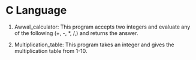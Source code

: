 C Language
==============================

1. Awwal_calculator: This program accepts two integers and evaluate any of the following (+, -, *, /,) and returns the answer.

2. Multiplication_table: This program takes an integer and gives the multiplication table from 1-10.
